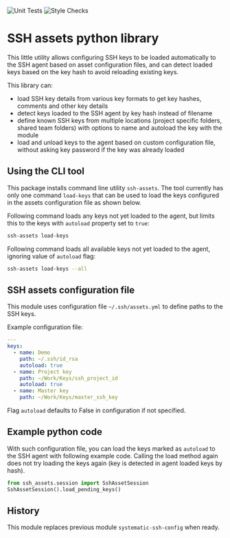 ![Unit Tests](https://github.com/hile/ssh-assets/actions/workflows/unittest.yml/badge.svg)
![Style Checks](https://github.com/hile/ssh-assets/actions/workflows/lint.yml/badge.svg)

# SSH assets python library

This little utility allows configuring SSH keys to be loaded automatically to
the SSH agent based on asset configuration files, and can detect loaded keys
based on the key hash to avoid reloading existing keys.

This library can:

- load SSH key details from various key formats to get key hashes, comments and other key details
- detect keys loaded to the SSH agent by key hash instead of filename
- define known SSH keys from multiple locations (project specific folders, shared team folders) with
  options to name and autoload the key with the module
- load and unload keys to the agent based on custom configuration file, without asking key password
  if the key was already loaded

## Using the CLI tool

This package installs command line utility `ssh-assets`. The tool currently has
only one command `load-keys` that can be used to load the keys configured in
the assets configuration file as shown below.

Following command loads any keys not yet loaded to the agent, but limits this
to the keys with `autoload` property set to `true`:

```bash
ssh-assets load-keys
```

Following command loads all available keys not yet loaded to the agent,
ignoring value of `autoload` flag:

```bash
ssh-assets load-keys --all
```

## SSH assets configuration file

This module uses configuration file `~/.ssh/assets.yml` to define paths to the
SSH keys.

Example configuration file:

```yaml
---
keys:
  - name: Demo
    path: ~/.ssh/id_rsa
    autoload: true
  - name: Project key
    path: ~/Work/Keys/ssh_project_id
    autoload: true
  - name: Master key
    path: ~/Work/Keys/master_ssh_key
```

Flag `autoload` defaults to False in configuration if not specified.

## Example python code

With such configuration file, you can load the keys marked as `autoload` to the SSH
agent with following example code. Calling the load method again does not try loading
the keys again (key is detected in agent loaded keys by hash).

```python
from ssh_assets.session import SshAssetSession
SshAssetSession().load_pending_keys()
```

## History

This module replaces previous module `systematic-ssh-config` when ready.
